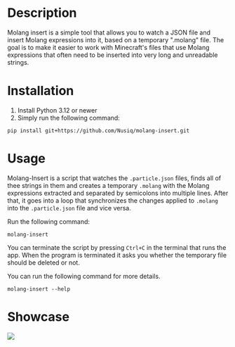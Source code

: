 # Description
Molang insert is a simple tool that allows you to watch a JSON file and insert Molang expressions into it, based on a temporary ".molang" file. The goal is to make it easier to work with Minecraft's files that use Molang expressions that often need to be inserted into very long and unreadable strings.

# Installation
1. Install Python 3.12 or newer
2. Simply run the following command:
```
pip install git+https://github.com/Nusiq/molang-insert.git
```

# Usage
Molang-Insert is a script that watches the `.particle.json` files, finds all of thee strings in them and creates a temporary `.molang` with the Molang expressions extracted and separated by semicolons into multiple lines. After that, it goes into a loop that synchronizes the changes applied to `.molang` into the `.particle.json` file and vice versa.

Run the following command:
```
molang-insert
```
You can terminate the script by pressing `Ctrl+C` in the terminal that runs the app. When the program is terminated it asks you whether the temporary file should be deleted or not.

You can run the following command for more details.
```
molang-insert --help
```
# Showcase
![](./docs-resources/showcase.gif)
